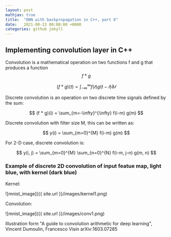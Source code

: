 ```yaml
---
layout: post
mathjax: true
title:  "DNN with backpropagation in C++, part 8"
date:   2021-08-23 00:00:00 +0000
categories: github jekyll
---
```


## Implementing convolution layer in C++

Convolution is a mathematical operation on two functions f and g that produces a function $$f*g$$

$$
 (f * g)(t) = \int_{-\infty}^{\infty} f(\mathcal{t})g(t-\mathcal{t}) \partial \mathcal{t}
$$

Discrete convolution is an operation on two discrete time signals defined by the sum:

$$
 (f * g)(i) = \sum_{m=-\infty}^{\infty} f(i-m) g(m)
$$

Discrete convolution with filter size M, this can be written as:

$$
 y(i) = \sum_{m=0}^{M} f(i-m) g(m)
$$

For 2-D case, discrete convolution is:

$$
 y(i, j) = \sum_{m=0}^{M} \sum_{n=0}^{N} f(i-m, j-n) g(m, n)
$$

### Example of discrete 2D convolution of input featue map, light blue, with kernel (dark blue)


Kernel:

![mnist_image]({{ site.url }}/images/kernel1.png)

Convolution:

![mnist_image]({{ site.url }}/images/conv1.png)

Illustration form "A guide to convolution arithmetic for deep learning", Vincent Dumoulin, Francesco Visin arXiv:1603.07285


